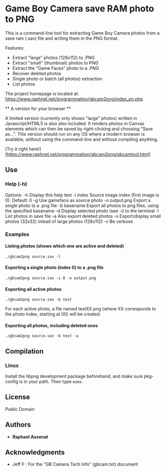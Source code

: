 # Game Boy Camera save RAM photo to PNG

This is a command-line tool for extracting
Game Boy Camera photos from a save ram (.sav) file
and writing them in the PNG format.

Features:

* Extract "large" photos (128x112) to .PNG
* Extract "small" (thumbnail) photos to PNG
* Extract the "Game Faces" photo to a .PNG
* Recover deleted photos
* Single photo or batch (all photos) extraction
* List photos

The project homepage is located at: https://www.raphnet.net/programmation/gbcam2png/index_en.php

** A version for your browser **

A limited version (currently only shows "large" photos) written in Javascript/HTML5 is also
also included. It renders photos in Canvas elements which can then be saved by right-clicking
and choosing "Save as...". This version should run on any OS where a modern browser is available,
without using the command-line and without compiling anything.

[Try it right here!][https://www.raphnet.net/programmation/gbcam2png/gbcamtool.html]

## Use

### Help (-h)

 Options:
	-h              Display this help text
	-i index        Source image index (first image is 0). Default: 0
	-g              Use gameface as source photo
	-o output.png   Export a single photo to a .png file
	-b basename     Export all photos to png files, using the specified basename
	-d              Display selected photo (see -i) to the terminal
	-l              List photos in save file
	-a              Also export deleted photos
	-s              Export/display small photos (32x32) intead of large photos (128x112)
	-v              Be verbose


### Examples

#### Listing photos (shows which one are active and deleted) ####

```./gbcam2png source.sav -l```

#### Exporting a single photo (index 0) to a .png file ####

```./gbcam2png source.sav -i 0 -o output.png```

#### Exporting all active photos ####

```./gbcam2png source.sav -b test```

For each active photo, a file named testXX.png (where XX corresponds
to the photo index, starting at 00) will be created.

#### Exporting all photos, including deleted ones ####

```./gbcam2png source.sav -b test -a```


## Compilation

### Linux

Install the libpng development package beforehand, and make sure pkg-config is in your
path. Then type ```make```.

## License

Public Domain

## Authors

* **Raphael Assenat**

## Acknowledgments

* Jeff F : For the "GB Camera Tech Info" (gbcam.txt) document
